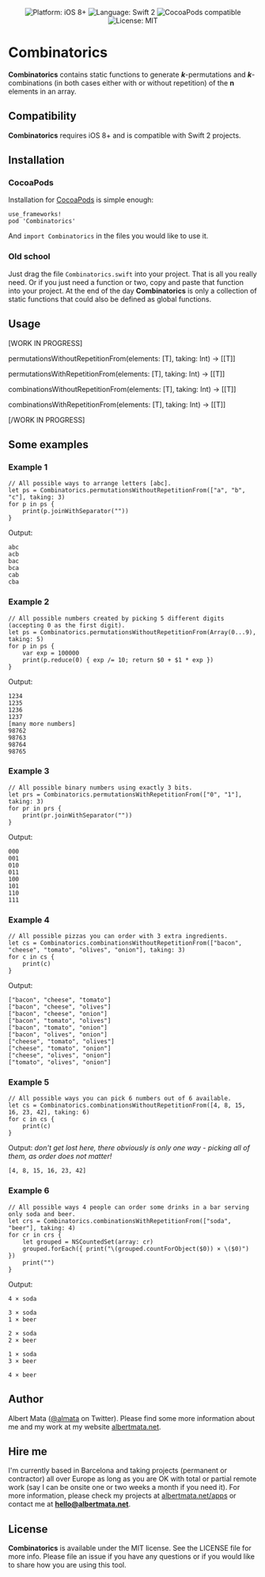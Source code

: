 <p align="center">
    <img src="https://img.shields.io/badge/platform-iOS%208%2B-blue.svg?style=flat-square" alt="Platform: iOS 8+" />
    <img src="https://img.shields.io/badge/language-Swift%202-f48041.svg?style=flat-square" alt="Language: Swift 2" />
    <img src="https://img.shields.io/badge/pod-0.2-green.svg?style=flat-square" alt="CocoaPods compatible" />
    <img src="http://img.shields.io/badge/license-MIT-lightgrey.svg?style=flat-square" alt="License: MIT" />
</p>

# Combinatorics

**Combinatorics** contains static functions to generate **_k_**-permutations and **_k_**-combinations (in both cases either with or without repetition) of the **n** elements in an array.

## Compatibility

**Combinatorics** requires iOS 8+ and is compatible with Swift 2 projects.

## Installation

### CocoaPods

Installation for [CocoaPods](https://cocoapods.org) is simple enough:

    use_frameworks!
    pod 'Combinatorics'

And `import Combinatorics` in the files you would like to use it.

### Old school

Just drag the file `Combinatorics.swift` into your project. That is all you really need. Or if you just need a function or two, copy and paste that function into your project. At the end of the day **Combinatorics** is only a collection of static functions that could also be defined as global functions.

## Usage

[WORK IN PROGRESS]

permutationsWithoutRepetitionFrom<T>(elements: [T], taking: Int) -> [[T]]
	
permutationsWithRepetitionFrom<T>(elements: [T], taking: Int) -> [[T]]	

combinationsWithoutRepetitionFrom<T>(elements: [T], taking: Int) -> [[T]]

combinationsWithRepetitionFrom<T>(elements: [T], taking: Int) -> [[T]]

[/WORK IN PROGRESS]

## Some examples

### Example 1

	// All possible ways to arrange letters [abc].
	let ps = Combinatorics.permutationsWithoutRepetitionFrom(["a", "b", "c"], taking: 3)
	for p in ps { 
		print(p.joinWithSeparator("")) 
	}

Output:

    abc
    acb
    bac
    bca
    cab
    cba

### Example 2

    // All possible numbers created by picking 5 different digits (accepting 0 as the first digit).
    let ps = Combinatorics.permutationsWithoutRepetitionFrom(Array(0...9), taking: 5)
    for p in ps {
        var exp = 100000
        print(p.reduce(0) { exp /= 10; return $0 + $1 * exp })
    }

Output:

    1234
    1235
    1236
    1237
    [many more numbers]
    98762
    98763
    98764
    98765

### Example 3

    // All possible binary numbers using exactly 3 bits.
    let prs = Combinatorics.permutationsWithRepetitionFrom(["0", "1"], taking: 3)
    for pr in prs {
        print(pr.joinWithSeparator(""))
    }

Output:

    000
    001
    010
    011
    100
    101
    110
    111

### Example 4

    // All possible pizzas you can order with 3 extra ingredients.
    let cs = Combinatorics.combinationsWithoutRepetitionFrom(["bacon", "cheese", "tomato", "olives", "onion"], taking: 3)
    for c in cs {
        print(c)
    }

Output:

    ["bacon", "cheese", "tomato"]
    ["bacon", "cheese", "olives"]
    ["bacon", "cheese", "onion"]
    ["bacon", "tomato", "olives"]
    ["bacon", "tomato", "onion"]
    ["bacon", "olives", "onion"]
    ["cheese", "tomato", "olives"]
    ["cheese", "tomato", "onion"]
    ["cheese", "olives", "onion"]
    ["tomato", "olives", "onion"]

### Example 5

    // All possible ways you can pick 6 numbers out of 6 available.
    let cs = Combinatorics.combinationsWithoutRepetitionFrom([4, 8, 15, 16, 23, 42], taking: 6)
    for c in cs { 
		print(c) 
	}

Output: *don't get lost here, there obviously is only one way - picking all of them, as order does not matter!*

    [4, 8, 15, 16, 23, 42]

### Example 6

    // All possible ways 4 people can order some drinks in a bar serving only soda and beer.
    let crs = Combinatorics.combinationsWithRepetitionFrom(["soda", "beer"], taking: 4)
    for cr in crs {
        let grouped = NSCountedSet(array: cr)
        grouped.forEach({ print("\(grouped.countForObject($0)) × \($0)") })
        print("")
    }

Output:

    4 × soda
    
    3 × soda
    1 × beer
    
    2 × soda
    2 × beer
    
    1 × soda
    3 × beer
    
    4 × beer

## Author

Albert Mata ([@almata](https://twitter.com/almata) on Twitter). Please find some more information about me and my work at my website [albertmata.net](http://www.albertmata.net).

## Hire me

I'm currently based in Barcelona and taking projects (permanent or contractor) all over Europe as long as you are OK with total or partial remote work (say I can be onsite one or two weeks a month if you need it). For more information, please check my projects at [albertmata.net/apps](http://albertmata.net/apps) or contact me at **hello@albertmata.net**.

## License

**Combinatorics** is available under the MIT license. See the LICENSE file for more info. Please file an issue if you have any questions or if you would like to share how you are using this tool.

